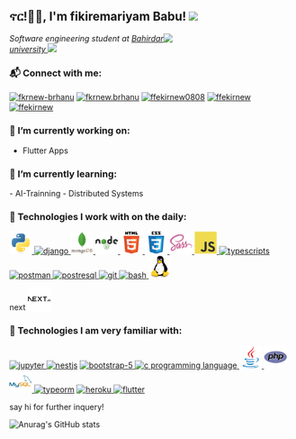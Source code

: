 <h2>ኖር!🙏🏻, I'm fikiremariyam Babu! <img src="https://media.giphy.com/media/12oufCB0MyZ1Go/giphy.gif" width="50"></h2>
<img align='right' src="https://media.giphy.com/media/M9gbBd9nbDrOTu1Mqx/giphy.gif" width="230">
<p><em>Software engineering student  at <a href="https://bdu.edu.et/">Bahirdar university </a><img src="https://media.giphy.com/media/WUlplcMpOCEmTGBtBW/giphy.gif" width="30"> 
</em></p>


<h3 align="left">📬 Connect with me:</h3>
<p align="left">
<a href="https://linkedin.com/in/fikiremariyam" target="blank"><img align="center" src="https://raw.githubusercontent.com/rahuldkjain/github-profile-readme-generator/master/src/images/icons/Social/linked-in-alt.svg" alt="fkrnew-brhanu" height="30" width="40" /></a>
<a href="https://instagram.com/dagi.baba" target="blank"><img align="center" src="https://raw.githubusercontent.com/rahuldkjain/github-profile-readme-generator/master/src/images/icons/Social/instagram.svg" alt="fkrnew.brhanu" height="30" width="40" /></a>
<a href="https://www.hackerrank.com/akalewoled" target="blank"><img align="center" src="https://raw.githubusercontent.com/rahuldkjain/github-profile-readme-generator/master/src/images/icons/Social/hackerrank.svg" alt="ffekirnew0808" height="30" width="40" /></a>
<a href="https://codeforces.com/profile/akalewoled" target="blank"><img align="center" src="https://raw.githubusercontent.com/rahuldkjain/github-profile-readme-generator/master/src/images/icons/Social/codeforces.svg" alt="ffekirnew" height="30" width="40" /></a>
<a href="https://www.leetcode.com/fikiremariyam" target="blank"><img align="center" src="https://raw.githubusercontent.com/rahuldkjain/github-profile-readme-generator/master/src/images/icons/Social/leet-code.svg" alt="ffekirnew" height="30" width="40" /></a>
</p>


<h3 align="left">🔭 I’m currently working on:</h3>

- Flutter Apps 

<h3 align="left">🌱 I’m currently learning:</h3>
  - AI-Trainning 
  - Distributed Systems


<h3 align="left">💼 Technologies I work with on the daily:</h3>

<!--Python--> <a href="https://www.python.org" target="_blank" rel="noreferrer"> <img src="https://raw.githubusercontent.com/devicons/devicon/master/icons/python/python-original.svg" alt="python" width="40" height="40"/> </a>

<!--Django--> <a href="https://www.djangoproject.com/" target="_blank" rel="noreferrer"> <img src="https://cdn.worldvectorlogo.com/logos/django.svg" alt="django" width="40" height="40"/> </a>

<!--Mongo--> <a href="https://www.mongodb.com/" target="_blank" rel="noreferrer"> <img src="https://raw.githubusercontent.com/devicons/devicon/master/icons/mongodb/mongodb-original-wordmark.svg" alt="mongodb" width="40" height="40"/> </a>

<!--Node.js--> <a href="https://nodejs.org" target="_blank" rel="noreferrer"> <img src="https://raw.githubusercontent.com/devicons/devicon/master/icons/nodejs/nodejs-original-wordmark.svg" alt="nodejs" width="40" height="40"/> </a> 
<!--Html--> <a href="https://www.w3.org/html/" target="_blank" rel="noreferrer"> <img src="https://raw.githubusercontent.com/devicons/devicon/master/icons/html5/html5-original-wordmark.svg" alt="html5" width="40" height="40"/> </a>
<!--Css--> <a href="https://www.w3schools.com/css/" target="_blank" rel="noreferrer"> <img src="https://raw.githubusercontent.com/devicons/devicon/master/icons/css3/css3-original-wordmark.svg" alt="css3" width="40" height="40"/> </a>
<!--Sass--> <a href="https://sass-lang.com" target="_blank" rel="noreferrer"> <img src="https://raw.githubusercontent.com/devicons/devicon/master/icons/sass/sass-original.svg" alt="sass" width="40" height="40"/> </a>
<!--JS--> <a href="https://developer.mozilla.org/en-US/docs/Web/JavaScript" target="_blank" rel="noreferrer"> <img src="https://raw.githubusercontent.com/devicons/devicon/master/icons/javascript/javascript-original.svg" alt="javascript" width="40" height="40"/> </a>
<!--TypeScript--> <a href="https://typescriptlang.org"> <img src="https://upload.wikimedia.org/wikipedia/commons/thumb/4/4c/Typescript_logo_2020.svg/1200px-Typescript_logo_2020.svg.png" alt="typescripts" width="40" height="40"/> </a> 
<!--Postman--> <a href="https://postman.com" target="_blank" rel="noreferrer"> <img src="https://www.vectorlogo.zone/logos/getpostman/getpostman-icon.svg" alt="postman" width="40" height="40"/> </a>
<!--Postgres--> <a href="https://postgresql.com"> <img src="https://upload.wikimedia.org/wikipedia/commons/thumb/2/29/Postgresql_elephant.svg/540px-Postgresql_elephant.svg.png?20080116191800" alt="postresql" width="40" height="40"/> </a>
<!--Git--> <a href="https://git-scm.com/" target="_blank" rel="noreferrer"> <img src="https://www.vectorlogo.zone/logos/git-scm/git-scm-icon.svg" alt="git" width="40" height="40"/> </a>
<!--Bash--> <a href="https://www.gnu.org/software/bash/" target="_blank" rel="noreferrer"> <img src="https://www.vectorlogo.zone/logos/gnu_bash/gnu_bash-icon.svg" alt="bash" width="40" height="40"/> </a>
<!--Linux--> <a href="https://www.linux.org/" target="_blank" rel="noreferrer"> <img src="https://raw.githubusercontent.com/devicons/devicon/master/icons/linux/linux-original.svg" alt="linux" width="40" height="40"/> </a>
next
<a style = "background-color:white;" href="https://nextjs.org/" target="_blank" rel="noreferrer">
  <img src="https://raw.githubusercontent.com/devicons/devicon/master/icons/nextjs/nextjs-original-wordmark.svg" alt="nextjs" width="40" height="40"/>
</a>

<h3 align="left">💼 Technologies I am very familiar with:</h3>
<!--jupyter--> <a href="https://jupyter.org/"> <img src="https://www.nicepng.com/png/detail/70-701999_jupyter-logo.png" alt="jupyter" width="40" height="40"/> </a>
<!--Nest.js--> <a href="https://nestjs.com"> <img src="https://d33wubrfki0l68.cloudfront.net/e937e774cbbe23635999615ad5d7732decad182a/26072/logo-small.ede75a6b.svg" alt="nestjs" width="40" height="40"></a>
<!--Tailwind--> <a href="https://upload.wikimedia.org/wikipedia/commons/d/d5/Tailwind_CSS_Logo.svg" alt="tailwindcss" width="40" height="40"/> </a>
<!--Bootstrap--> <a href="https://getbootstrap.com"> <img src="https://cdn.worldvectorlogo.com/logos/bootstrap-4.svg" alt="bootstrap-5" width="40" height="40"/> </a>
<!--C--> <a href="https://cprogramming.com"> <img src="https://upload.wikimedia.org/wikipedia/commons/thumb/1/18/C_Programming_Language.svg/380px-C_Programming_Language.svg.png?20201031132917" alt="c programming language" width="40" height="40"/> </a>
<!--Java--> <a href="https://www.java.com" target="_blank" rel="noreferrer"> <img src="https://raw.githubusercontent.com/devicons/devicon/master/icons/java/java-original.svg" alt="java" width="40" height="40"/> </a>
<!--Php--> <a href="https://www.php.net" target="_blank" rel="noreferrer"> <img src="https://raw.githubusercontent.com/devicons/devicon/master/icons/php/php-original.svg" alt="php" width="40" height="40"/> </a>
<!--MySQL--> <a href="https://www.mysql.com/" target="_blank" rel="noreferrer"> <img src="https://raw.githubusercontent.com/devicons/devicon/master/icons/mysql/mysql-original-wordmark.svg" alt="mysql" width="40" height="40"/> </a>
<!--TypeOrm--> <a href="https://typeorm.io"><img src="https://seeklogo.com/images/T/typeorm-logo-F243B34DEE-seeklogo.com.png" alt="typeorm" width="40" height="40"/></a>
<!--Heroku--> <a href="https://heroku.com" target="_blank" rel="noreferrer"> <img src="https://www.vectorlogo.zone/logos/heroku/heroku-icon.svg" alt="heroku" width="40" height="40"/> </a>
<!--Flutter--> <a href="https://flutter.dev" target="_blank" rel="noreferrer"> <img src="https://www.vectorlogo.zone/logos/flutterio/flutterio-icon.svg" alt="flutter" width="40" height="40"/> </a> </p>
say hi for further inquery!

    



![Anurag's GitHub stats](https://github-readme-stats.vercel.app/api?username=anuraghazra&show=reviews,discussions_started,discussions_answered,prs_merged,prs_merged_percentage)

<!---
Fikiremariyam/Fikiremariyam is a ✨ special ✨ repository because its `README.md` (this file) appears on your GitHub profile.
You can click the Preview link to take a look at your changes.
--->
